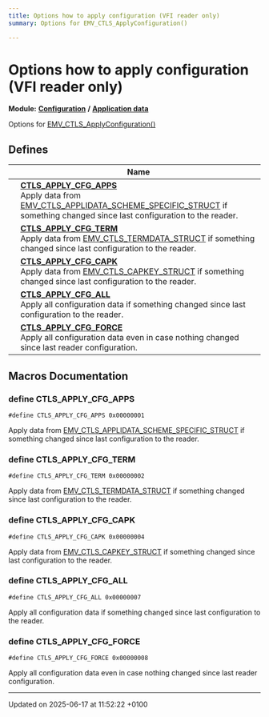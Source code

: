 ```yaml
---
title: Options how to apply configuration (VFI reader only)
summary: Options for EMV_CTLS_ApplyConfiguration()

---
```


# Options how to apply configuration (VFI reader only)

**Module:** **[Configuration](group___a_d_k___c_o_n_f_i_g_u_r_a_t_i_o_n.md)** **/** **[Application data](group___d_e_f___c_o_n_f___a_p_p_l_i.md)**

Options for [EMV_CTLS_ApplyConfiguration()](group___f_u_n_c___c_o_n_f.md#function-emv-ctls-applyconfiguration)

## Defines

|                | Name           |
| -------------- | -------------- |
|  | **[CTLS_APPLY_CFG_APPS](group___a_p_p_l_y___c_o_n_f_i_g___o_p_t_i_o_n.md#define-ctls-apply-cfg-apps)** <br>Apply data from [EMV_CTLS_APPLIDATA_SCHEME_SPECIFIC_STRUCT](struct_e_m_v___c_t_l_s___a_p_p_l_i_d_a_t_a___s_c_h_e_m_e___s_p_e_c_i_f_i_c___s_t_r_u_c_t.md) if something changed since last configuration to the reader.  |
|  | **[CTLS_APPLY_CFG_TERM](group___a_p_p_l_y___c_o_n_f_i_g___o_p_t_i_o_n.md#define-ctls-apply-cfg-term)** <br>Apply data from [EMV_CTLS_TERMDATA_STRUCT](struct_e_m_v___c_t_l_s___t_e_r_m_d_a_t_a___s_t_r_u_c_t.md) if something changed since last configuration to the reader.  |
|  | **[CTLS_APPLY_CFG_CAPK](group___a_p_p_l_y___c_o_n_f_i_g___o_p_t_i_o_n.md#define-ctls-apply-cfg-capk)** <br>Apply data from [EMV_CTLS_CAPKEY_STRUCT](struct_e_m_v___c_t_l_s___c_a_p_k_e_y___s_t_r_u_c_t.md) if something changed since last configuration to the reader.  |
|  | **[CTLS_APPLY_CFG_ALL](group___a_p_p_l_y___c_o_n_f_i_g___o_p_t_i_o_n.md#define-ctls-apply-cfg-all)** <br>Apply all configuration data if something changed since last configuration to the reader.  |
|  | **[CTLS_APPLY_CFG_FORCE](group___a_p_p_l_y___c_o_n_f_i_g___o_p_t_i_o_n.md#define-ctls-apply-cfg-force)** <br>Apply all configuration data even in case nothing changed since last reader configuration.  |




## Macros Documentation

### define CTLS_APPLY_CFG_APPS

```
#define CTLS_APPLY_CFG_APPS 0x00000001
```

Apply data from [EMV_CTLS_APPLIDATA_SCHEME_SPECIFIC_STRUCT](struct_e_m_v___c_t_l_s___a_p_p_l_i_d_a_t_a___s_c_h_e_m_e___s_p_e_c_i_f_i_c___s_t_r_u_c_t.md) if something changed since last configuration to the reader. 

### define CTLS_APPLY_CFG_TERM

```
#define CTLS_APPLY_CFG_TERM 0x00000002
```

Apply data from [EMV_CTLS_TERMDATA_STRUCT](struct_e_m_v___c_t_l_s___t_e_r_m_d_a_t_a___s_t_r_u_c_t.md) if something changed since last configuration to the reader. 

### define CTLS_APPLY_CFG_CAPK

```
#define CTLS_APPLY_CFG_CAPK 0x00000004
```

Apply data from [EMV_CTLS_CAPKEY_STRUCT](struct_e_m_v___c_t_l_s___c_a_p_k_e_y___s_t_r_u_c_t.md) if something changed since last configuration to the reader. 

### define CTLS_APPLY_CFG_ALL

```
#define CTLS_APPLY_CFG_ALL 0x00000007
```

Apply all configuration data if something changed since last configuration to the reader. 

### define CTLS_APPLY_CFG_FORCE

```
#define CTLS_APPLY_CFG_FORCE 0x00000008
```

Apply all configuration data even in case nothing changed since last reader configuration. 



-------------------------------

Updated on 2025-06-17 at 11:52:22 +0100